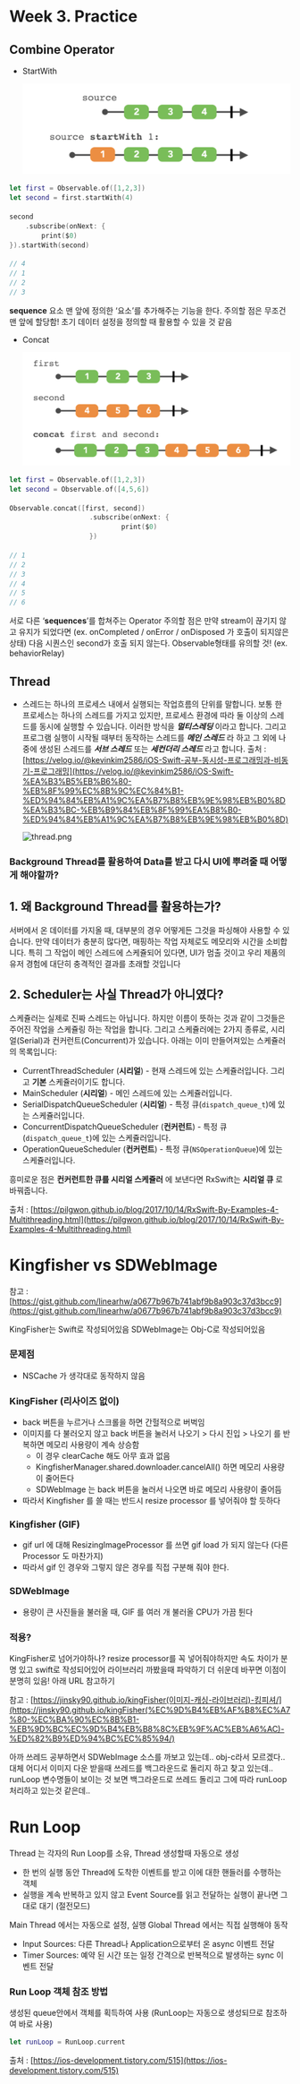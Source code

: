 # Week 3. Practice

## Combine Operator

- StartWith
    
    ![99E997365B3CE37012.png](./img/99E997365B3CE37012.png)
    

```swift
let first = Observable.of([1,2,3])
let second = first.startWith(4)

second
	.subscribe(onNext: {
		print($0)
}).startWith(second)

// 4
// 1
// 2
// 3
```

**sequence** 요소 맨 앞에 정의한 ‘요소’를 추가해주는 기능을 한다.
주의할 점은 무조건 맨 앞에 할당함!
초기 데이터 설정을 정의할 때 활용할 수 있을 것 같음

- Concat
    
    ![99C7BB395B3CE47203.png](./img/99C7BB395B3CE47203.png)
    

```swift
let first = Observable.of([1,2,3])
let second = Observable.of([4,5,6])

Observable.concat([first, second])
					.subscribe(onNext: {
							print($0)
					})

// 1
// 2
// 3
// 4
// 5
// 6
```

서로 다른 ‘**sequences**’를 합쳐주는 Operator
주의할 점은 만약 stream이 끊기지 않고 유지가 되었다면 
(ex. onCompleted / onError / onDisposed 가 호출이 되지않은 상태)
다음 시퀀스인 second가 호출 되지 않는다.  Observable형태를 유의할 것! (ex. behaviorRelay)

## Thread

- 스레드는 하나의 프로세스 내에서 실행되는 작업흐름의 단위를 말합니다. 보통 한 프로세스는 하나의 스레드를 가지고 있지만, 프로세스 환경에 따라 둘 이상의 스레드를 동시에 실행할 수 있습니다. 이러한 방식을 ***멀티스레딩*** 이라고 합니다. 그리고 프로그램 실행이 시작될 때부터 동작하는 스레드를 ***메인 스레드*** 라 하고 그 외에 나중에 생성된 스레드를 ***서브 스레드*** 또는 ***세컨더리 스레드*** 라고 합니다.
출처 : [https://velog.io/@kevinkim2586/iOS-Swift-공부-동시성-프로그래밍과-비동기-프로그래밍](https://velog.io/@kevinkim2586/iOS-Swift-%EA%B3%B5%EB%B6%80-%EB%8F%99%EC%8B%9C%EC%84%B1-%ED%94%84%EB%A1%9C%EA%B7%B8%EB%9E%98%EB%B0%8D%EA%B3%BC-%EB%B9%84%EB%8F%99%EA%B8%B0-%ED%94%84%EB%A1%9C%EA%B7%B8%EB%9E%98%EB%B0%8D)
    
    ![thread.png](Week%203%20Practice%20a01d310e08764d5784996e6e2b8ec1d7/thread.png)
    

### Background Thread를 활용하여 Data를 받고 다시 UI에 뿌려줄 때 어떻게 해야할까?

## 1. 왜 Background Thread를 활용하는가?

서버에서 온 데이터를 가지올 때, 대부분의 경우 어떻게든 그것을 파싱해야 사용할 수 있습니다. 만약 데이터가 충분히 많다면, 매핑하는 작업 자체로도 메모리와 시간을 소비합니다. 특히 그 작업이 메인 스레드에 스케쥴되어 있다면, UI가 멈출 것이고 우리 제품의 유저 경험에 대단히 충격적인 결과를 초래할 것입니다

## 2. Scheduler는 사실 Thread가 아니였다?

스케쥴러는 실제로 진짜 스레드는 아닙니다. 하지만 이름이 뜻하는 것과 같이 그것들은 주어진 작업을 스케쥴링 하는 작업을 합니다. 그리고 스케쥴러에는 2가지 종류로, 시리얼(Serial)과 컨커런트(Concurrent)가 있습니다. 아래는 이미 만들어져있는 스케쥴러의 목록입니다:

- CurrentThreadScheduler (**시리얼**) - 현재 스레드에 있는 스케쥴러입니다. 그리고 **기본** 스케쥴러이기도 합니다.
- MainScheduler (**시리얼**) - 메인 스레드에 있는 스케쥴러입니다.
- SerialDispatchQueueScheduler (**시리얼**) - 특정 큐(`dispatch_queue_t`)에 있는 스케쥴러입니다.
- ConcurrentDispatchQueueScheduler (**컨커런트**) - 특정 큐(`dispatch_queue_t`)에 있는 스케쥴러입니다.
- OperationQueueScheduler (**컨커런트**) - 특정 큐(`NSOperationQueue`)에 있는 스케쥴러입니다.

흥미로운 점은 **컨커런트한 큐를 시리얼 스케쥴러** 에 보낸다면 RxSwift는 **시리얼 큐** 로 바꿔줍니다.

출처 : [https://pilgwon.github.io/blog/2017/10/14/RxSwift-By-Examples-4-Multithreading.html](https://pilgwon.github.io/blog/2017/10/14/RxSwift-By-Examples-4-Multithreading.html)

# Kingfisher vs SDWebImage

참고 : [https://gist.github.com/linearhw/a0677b967b741abf9b8a903c37d3bcc9](https://gist.github.com/linearhw/a0677b967b741abf9b8a903c37d3bcc9)

KingFisher는 Swift로 작성되어있음
SDWebImage는 Obj-C로 작성되어있음

### **문제점**

- NSCache 가 생각대로 동작하지 않음

### **KingFisher (리사이즈 없이)**

- back 버튼을 누르거나 스크롤을 하면 간헐적으로 버벅임
- 이미지를 다 불러오지 않고 back 버튼을 눌러서 나오기 > 다시 진입 > 나오기 를 반복하면 메모리 사용량이 계속 상승함
    - 이 경우 clearCache 해도 아무 효과 없음
    - KingfisherManager.shared.downloader.cancelAll() 하면 메모리 사용량이 줄어든다
    - SDWebImage 는 back 버튼을 눌러서 나오면 바로 메모리 사용량이 줄어듬
- 따라서 Kingfisher 를 쓸 때는 반드시 resize processor 를 넣어줘야 할 듯하다

### **Kingfisher (GIF)**

- gif url 에 대해 ResizingImageProcessor 를 쓰면 gif load 가 되지 않는다 (다른 Processor 도 마찬가지)
- 따라서 gif 인 경우와 그렇지 않은 경우를 직접 구분해 줘야 한다.

### **SDWebImage**

- 용량이 큰 사진들을 불러올 때, GIF 를 여러 개 불러올 CPU가 가끔 튄다

### 적용?

KingFisher로 넘어가야하나? resize processor를 꼭 넣어줘야하지만
속도 차이가 분명 있고 swift로 작성되어있어 라이브러리 까봤을때 파악하기 더 쉬운데
바꾸면 이점이 분명히 있음! 아래 URL 참고하기

참고 : [https://jinsky90.github.io/kingFisher(이미지-캐싱-라이브러리)-킹피셔/](https://jinsky90.github.io/kingFisher(%EC%9D%B4%EB%AF%B8%EC%A7%80-%EC%BA%90%EC%8B%B1-%EB%9D%BC%EC%9D%B4%EB%B8%8C%EB%9F%AC%EB%A6%AC)-%ED%82%B9%ED%94%BC%EC%85%94/)

아까 쓰레드 공부하면서 SDWebImage 소스를 까보고 있는데.. obj-c라서 모르겠다..
대체 어디서 이미지 다운 받을때 쓰레드를 백그라운드로 돌리지 하고 찾고 있는데..
runLoop 변수명들이 보이는 것 보면 백그라운드로 쓰레드 돌리고 그에 따라 runLoop 처리하고 있는것 같은데..

# Run Loop

Thread 는 각자의 Run Loop를 소유, Thread 생성할때 자동으로 생성

- 한 번의 실행 동안 Thread에 도착한 이벤트를 받고 이에 대한 핸들러를 수행하는 객체
- 실행을 계속 반복하고 있지 않고 Event Source를 읽고 전달하는 실행이 끝나면 그대로 대기 (절전모드)

Main Thread 에서는 자동으로 설정, 실행
Global Thread 에서는 직접 실행해야 동작

- Input Sources: 다른 Thread나 Application으로부터 온 async 이벤트 전달
- Timer Sources: 예약 된 시간 또는 일정 간격으로 반복적으로 발생하는 sync 이벤트 전달

### Run Loop 객체 참조 방법

생성된 queue안에서 객체를 획득하여 사용 (RunLoop는 자동으로 생성되므로 참조하여 바로 사용)

```swift
let runLoop = RunLoop.current
```

출처 : [https://ios-development.tistory.com/515](https://ios-development.tistory.com/515)
